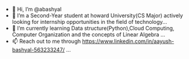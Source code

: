 - 👋 Hi, I’m @abashyal
- 👀 I’m a Second-Year student at howard University(CS Major) actively looking for internship opportunities in the field of technology...
- 🌱 I’m currently learning Data structure(Python),Cloud Computing, Computer Organization and the concepts of Linear Algebra ...
- 📫 Reach out to me through https://www.linkedin.com/in/aayush-bashyal-563233247/ ...



<!---
abashyal/abashyal is a ✨ special ✨ repository because its `README.md` (this file) appears on your GitHub profile.
You can click the Preview link to take a look at your changes.
--->
